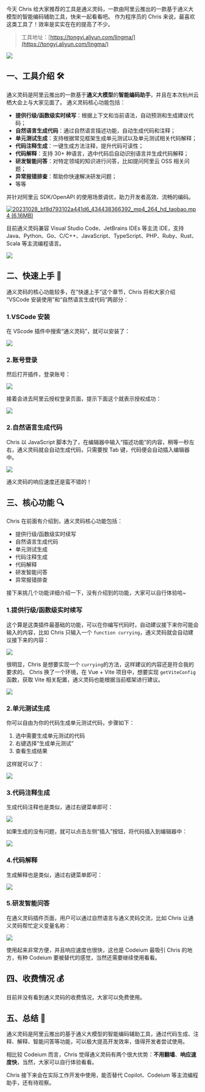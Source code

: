 今天 Chris 给大家推荐的工具是通义灵码，一款由阿里云推出的一款基于通义大模型的智能编码辅助工具，快来一起看看吧。
作为程序员的 Chris 来说，最喜欢这类工具了！效率是实实在在的提高了不少。

> 工具地址：[https://tongyi.aliyun.com/lingma/](https://tongyi.aliyun.com/lingma/)

![](https://files.mdnice.com/user/5763/52e4c405-0b8a-4766-b1d5-8a721649c7ca.png)

## 一、工具介绍 🛠️

通义灵码是阿里云推出的一款基于**通义大模型**的**智能编码助手**，并且在本次杭州云栖大会上与大家见面了。
通义灵码核心功能包括：

- **提供行级/函数级实时续写**：根据上下文和当前语法，自动预测和生成建议代码；
- **自然语言生成代码**：通过自然语言描述功能，自动生成代码和注释；
- **单元测试生成**：支持根据常见框架生成单元测试以及单元测试相关代码解释；
- **代码注释生成**：一键生成方法注释，提升代码可读性；
- **代码解释**：支持 30+ 种语言，选中代码后自动识别语言并生成代码解释；
- **研发智能问答**：对特定领域的知识进行问答，比如提问阿里云 OSS 相关问题；
- **异常报错排查**：帮助你快速解决研发问题；
- 等等

并针对阿里云 SDK/OpenAPI 的使用场景调优，助力开发者高效、流畅的编码。

[![20231028_bf8d793102a441d6_434438366392_mp4_264_hd_taobao.mp4 (6.16MB)](https://gw.alipayobjects.com/mdn/prod_resou/afts/img/A*NNs6TKOR3isAAAAAAAAAAABkARQnAQ)]()

目前通义灵码兼容 Visual Studio Code、JetBrains IDEs 等主流 IDE，支持 Java、Python、Go、C/C++、JavaScript、TypeScript、PHP、Ruby、Rust、Scala 等主流编程语言。

![](https://files.mdnice.com/user/5763/73606f05-998c-405f-8e20-48483d6fdc9f.png)

## 二、快速上手 🚀

通义灵码的核心功能较多，在“快速上手”这个章节，Chris 将和大家介绍 “VSCode 安装使用”和“自然语言生成代码”两部分：

### 1.VSCode 安装

在 VScode 插件中搜索“通义灵码”，就可以安装了：

![](https://files.mdnice.com/user/5763/944b3188-102a-4eda-9bd2-8ec62f7033b2.png)

### 2.账号登录

然后打开插件，登录账号：

![](https://files.mdnice.com/user/5763/596f0a24-d814-4f83-bc2b-bdb25d25f7e3.png)

接着会进去阿里云授权登录页面，提示下面这个就表示授权成功：

![](https://files.mdnice.com/user/5763/0bbf3bf3-1f9f-44e5-9782-5e3b1e7c76a7.png)

### 2.自然语言生成代码

Chris 以 JavaScript 脚本为了，在编辑器中输入“描述功能”的内容，稍等一秒左右，通义灵码就会自动生成代码，只需要按 Tab 键，代码便会自动插入编辑器中。

![](https://files.mdnice.com/user/5763/c538007f-f411-437b-98ef-cdd5fb1e07a1.png)

通义灵码的响应速度还是蛮不错的！

## 三、核心功能 🔍

Chris 在前面有介绍到，通义灵码核心功能包括：

- 提供行级/函数级实时续写
- 自然语言生成代码
- 单元测试生成
- 代码注释生成
- 代码解释
- 研发智能问答
- 异常报错排查

接下来挑几个功能详细介绍一下，没有介绍到的功能，大家可以自行体验哈~

### 1.提供行级/函数级实时续写

这个算是这类插件最基础的功能，可以在你编写代码时，自动建议接下来你可能会输入的内容，比如 Chris 只输入一个 `function currying`，通义灵码就会自动建议接下来的内容：

![](https://files.mdnice.com/user/5763/e2625d87-bb5e-4176-a142-e8c455aed1d7.png)

很明显，Chris 是想要实现一个 `currying`的方法，这样建议的内容还是符合我的要求的。
Chris 换了一个环境，在 Vue + Vite 项目中，想要实现 `getViteConfig`函数，获取 Vite 相关配置，通义灵码也能根据当前框架进行建议。

![](https://files.mdnice.com/user/5763/88d5ba08-170e-4ffa-bf44-7949a0684bf0.png)

### 2.单元测试生成

你可以自由为你的代码生成单元测试代码，步骤如下：

1. 选中需要生成单元测试的代码
2. 右键选择“生成单元测试”
3. 查看生成结果

这样就可以了：

![](https://files.mdnice.com/user/5763/e2fdd23e-c5ce-4f69-a9d5-8d6f50ca868f.png)

### 3.代码注释生成

生成代码注释也是类似，通过右键菜单即可：

![](https://files.mdnice.com/user/5763/4d07b09e-93ca-4a02-846a-dd056d0191f9.png)

如果生成的没有问题，就可以点击左侧“插入”按钮，将代码插入到编辑器中：

![](https://files.mdnice.com/user/5763/b86d25d8-bdd5-4a9a-88cd-4874ed5da36a.png)

### 4.代码解释

生成解释也是类似，通过右键菜单即可：

![](https://files.mdnice.com/user/5763/f8cdb59e-d81c-40fe-b627-5f5172bc1029.png)

### 5.研发智能问答

在通义灵码插件页面，用户可以通过自然语言与通义灵码交流，比如 Chris 让通义灵码帮忙定义变量名称：

![](https://files.mdnice.com/user/5763/c0796711-e166-4913-8fc8-076097eb8837.png)

使用起来非常方便，并且响应速度也很快，这也是 Codeium 最吸引 Chris 的地方，有种 Codeium 要被替代的感觉，当然还需要继续使用看看。

## 四、收费情况 💰

目前并没有看到通义灵码的收费情况，大家可以免费使用。

## 五、总结 📝

通义灵码是阿里云推出的基于通义大模型的智能编码辅助工具，通过代码生成、注释、解释、智能问答等功能，可以极大提高开发效率，值得开发者尝试使用。

相比较 Codeium 而言，Chris 觉得通义灵码有两个很大优势：**不用翻墙**、**响应速度快**，当然，大家可以自行体验看看。

Chris 接下来会在实际工作开发中使用，能否替代 Copilot、Codeium 等主流编程助手，还有待观察。
